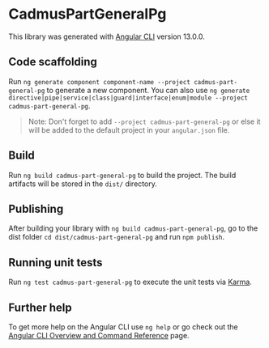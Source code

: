 # CadmusPartGeneralPg

This library was generated with [Angular CLI](https://github.com/angular/angular-cli) version 13.0.0.

## Code scaffolding

Run `ng generate component component-name --project cadmus-part-general-pg` to generate a new component. You can also use `ng generate directive|pipe|service|class|guard|interface|enum|module --project cadmus-part-general-pg`.
> Note: Don't forget to add `--project cadmus-part-general-pg` or else it will be added to the default project in your `angular.json` file. 

## Build

Run `ng build cadmus-part-general-pg` to build the project. The build artifacts will be stored in the `dist/` directory.

## Publishing

After building your library with `ng build cadmus-part-general-pg`, go to the dist folder `cd dist/cadmus-part-general-pg` and run `npm publish`.

## Running unit tests

Run `ng test cadmus-part-general-pg` to execute the unit tests via [Karma](https://karma-runner.github.io).

## Further help

To get more help on the Angular CLI use `ng help` or go check out the [Angular CLI Overview and Command Reference](https://angular.io/cli) page.
